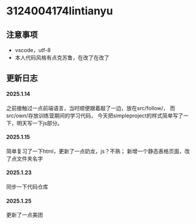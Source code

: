 # 3124004174lintianyu
## 注意事项
+ vscode，utf-8
+ 本人代码风格有点克苏鲁，在改了在改了
## 更新日志
#### 2025.1.14
之前接触过一点前端语言，当时顺便跟着敲了一边，放在src/follow/，
而src/own/存放训练营期间的学习代码，
今天把simpleproject的样式简单写了一下，明天写一下js部分。
#### 2025.1.15
简单复习了一下html，更新了一点奶龙，js？不熟；
新增一个静态表格页面，改了点文件夹名字
#### 2025.1.23
同步一下代码仓库
#### 2025.1.25
更新了一点美团
